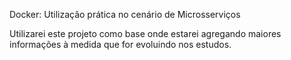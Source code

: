 Docker: Utilização prática no cenário de Microsserviços

Utilizarei este projeto como base onde estarei agregando maiores informações à medida que for evoluindo nos estudos.



